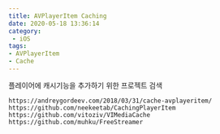 ```yaml
---
title: AVPlayerItem Caching
date: 2020-05-18 13:36:14
category:
 - iOS
tags: 
- AVPlayerItem
- Cache
---
```


플레이어에 캐시기능을 추가하기 위한 프로젝트 검색

```
https://andreygordeev.com/2018/03/31/cache-avplayeritem/
https://github.com/neekeetab/CachingPlayerItem
https://github.com/vitoziv/VIMediaCache
https://github.com/muhku/FreeStreamer
```

